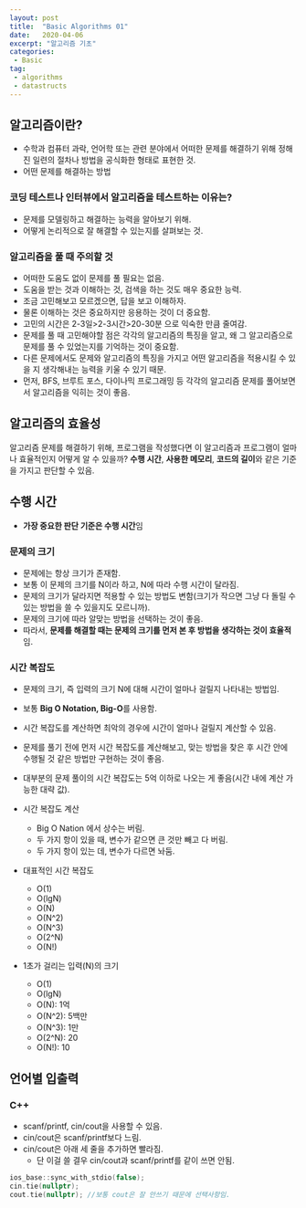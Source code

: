 ```yaml
---
layout: post
title:  "Basic Algorithms 01"
date:   2020-04-06
excerpt: "알고리즘 기초"
categories: 
 - Basic
tag:
 - algorithms
 - datastructs
---
```


## 알고리즘이란?
* 수학과 컴퓨터 과락, 언어학 또는 관련 분야에서 어떠한 문제를 해결하기 위해 정해진 일련의 절차나 방법을 공식화한 형태로 표현한 것.
* 어떤 문제를 해결하는 방법

### 코딩 테스트나 인터뷰에서 알고리즘을 테스트하는 이유는?
* 문제를 모델링하고 해결하는 능력을 알아보기 위해.
* 어떻게 논리적으로 잘 해결할 수 있는지를 살펴보는 것.

### 알고리즘을 풀 때 주의할 것
* 어떠한 도움도 없이 문제를 풀 필요는 없음.
* 도움을 받는 것과 이해하는 것, 검색을 하는 것도 매우 중요한 능력.
* 조금 고민해보고 모르겠으면, 답을 보고 이해하자.
* 물론 이해하는 것은 중요하지만 응용하는 것이 더 중요함.
* 고민의 시간은 2-3일>2-3시간>20-30분 으로 익숙한 만큼 줄여감.
* 문제를 풀 때 고민해야할 점은 각각의 알고리즘의 특징을 알고, 왜 그 알고리즘으로 문제를 풀 수 있었는지를 기억하는 것이 중요함.
* 다른 문제에서도 문제와 알고리즘의 특징을 가지고 어떤 알고리즘을 적용시킬 수 있을 지 생각해내는 능력을 키울 수 있기 때문.
* 먼저, BFS, 브루트 포스, 다이나믹 프로그래밍 등 각각의 알고리즘 문제를 풀어보면서 알고리즘을 익히는 것이 좋음.

## 알고리즘의 효율성
알고리즘 문제를 해결하기 위해, 프로그램을 작성했다면 이 알고리즘과 프로그램이 얼마나 효율적인지 어떻게 알 수 있을까? **수행 시간**, **사용한 메모리**, **코드의 길이**와 같은 기준을 가지고 판단할 수 있음.

## 수행 시간
* **가장 중요한 판단 기준은 수행 시간**임

### 문제의 크기
* 문제에는 항상 크기가 존재함.
* 보통 이 문제의 크기를 N이라 하고, N에 따라 수행 시간이 달라짐.
* 문제의 크기가 달라지면 적용할 수 있는 방법도 변함(크기가 작으면 그냥 다 돌릴 수 있는 방법을 쓸 수 있을지도 모르니까).
* 문제의 크기에 따라 알맞는 방법을 선택하는 것이 좋음.
* 따라서, **문제를 해결할 때는 문제의 크기를 먼저 본 후 방법을 생각하는 것이 효율적**임.

### 시간 복잡도
* 문제의 크기, 즉 입력의 크기 N에 대해 시간이 얼마나 걸릴지 나타내는 방법임.
* 보통 **Big O Notation, Big-O**를 사용함.
* 시간 복잡도를 계산하면 최악의 경우에 시간이 얼마나 걸릴지 계산할 수 있음.
* 문제를 풀기 전에 먼저 시간 복잡도를 계산해보고, 맞는 방법을 찾은 후 시간 안에 수행될 것 같은 방법만 구현하는 것이 좋음.
* 대부분의 문제 풀이의 시간 복잡도는 5억 이하로 나오는 게 좋음(시간 내에 계산 가능한 대략 값).

* 시간 복잡도 계산
    * Big O Nation 에서 상수는 버림.
    * 두 가지 항이 있을 때, 변수가 같으면 큰 것만 빼고 다 버림.
    * 두 가지 항이 있는 데, 변수가 다르면 놔둠.

* 대표적인 시간 복잡도
    * O(1)
    * O(lgN)
    * O(N)
    * O(N^2)
    * O(N^3)
    * O(2^N)
    * O(N!)
* 1초가 걸리는 입력(N)의 크기
    * O(1)
    * O(lgN)
    * O(N): 1억
    * O(N^2): 5백만
    * O(N^3): 1만
    * O(2^N): 20
    * O(N!): 10

## 언어별 입출력

### C++
* scanf/printf, cin/cout을 사용할 수 있음.
* cin/cout은 scanf/printf보다 느림.
* cin/cout은 아래 세 줄을 추가하면 빨라짐.
    * 단 이걸 쓸 결우 cin/cout과 scanf/printf를 같이 쓰면 안됨.
```c++
ios_base::sync_with_stdio(false);
cin.tie(nullptr);
cout.tie(nullptr); //보통 cout은 잘 안쓰기 때문에 선택사항임.
```
